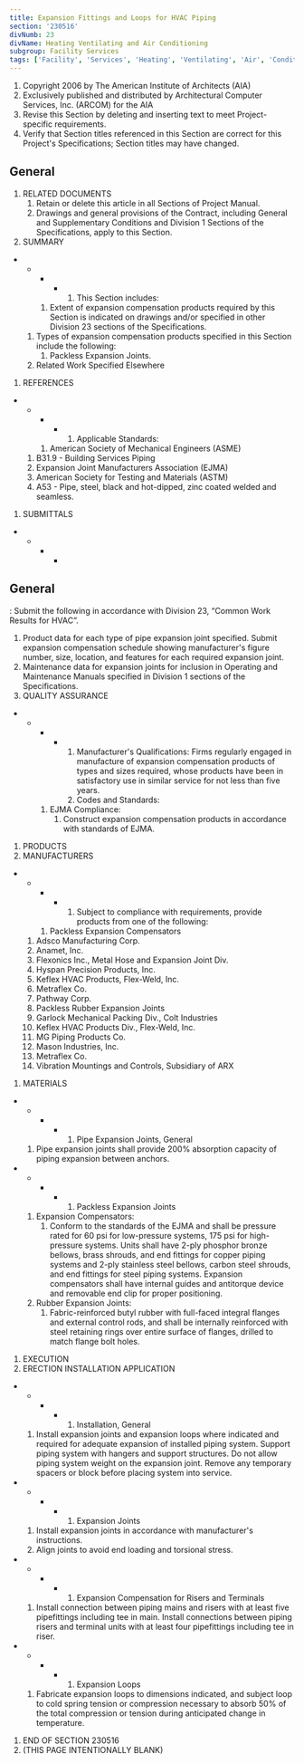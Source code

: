 ```yaml
---
title: Expansion Fittings and Loops for HVAC Piping
section: '230516'
divNumb: 23
divName: Heating Ventilating and Air Conditioning
subgroup: Facility Services
tags: ['Facility', 'Services', 'Heating', 'Ventilating', 'Air', 'Conditioning', 'Expansion', 'Fittings', 'Loops', 'for', 'HVAC', 'Piping']
---
```


1. Copyright 2006 by The American Institute of Architects (AIA)
1. Exclusively published and distributed by Architectural Computer Services, Inc. (ARCOM) for the AIA
1. Revise this Section by deleting and inserting text to meet Project-specific requirements.
1. Verify that Section titles referenced in this Section are correct for this Project's Specifications; Section titles may have changed.

## General

1. RELATED DOCUMENTS
   1. Retain or delete this article in all Sections of Project Manual.
   1. Drawings and general provisions of the Contract, including General and Supplementary Conditions and Division 1 Sections of the Specifications, apply to this Section.
1. SUMMARY

* 
	+ 
		- 
			* 
				1. This Section includes:
      1. Extent of expansion compensation products required by this Section is indicated on drawings and/or specified in other Division 23 sections of the Specifications.
   1. Types of expansion compensation products specified in this Section include the following:
      1. Packless Expansion Joints.
   1. Related Work Specified Elsewhere
1. REFERENCES

* 
	+ 
		- 
			* 
				1. Applicable Standards:
      1. American Society of Mechanical Engineers (ASME)
   1. B31.9 - Building Services Piping
   1. Expansion Joint Manufacturers Association (EJMA)
   1. American Society for Testing and Materials (ASTM)
   1. A53 - Pipe, steel, black and hot-dipped, zinc coated welded and seamless.
1. SUBMITTALS

* 
	+ 
		- 
			* 
				
## General

: Submit the following in accordance with Division 23, “Common Work Results for HVAC”.
   1. Product data for each type of pipe expansion joint specified. Submit expansion compensation schedule showing manufacturer's figure number, size, location, and features for each required expansion joint.
   1. Maintenance data for expansion joints for inclusion in Operating and Maintenance Manuals specified in Division 1 sections of the Specifications.
1. QUALITY ASSURANCE

* 
	+ 
		- 
			* 
				1. Manufacturer's Qualifications: Firms regularly engaged in manufacture of expansion compensation products of types and sizes required, whose products have been in satisfactory use in similar service for not less than five years.
				2. Codes and Standards:
      1. EJMA Compliance:
         1. Construct expansion compensation products in accordance with standards of EJMA.
1. PRODUCTS
1. MANUFACTURERS

* 
	+ 
		- 
			* 
				1. Subject to compliance with requirements, provide products from one of the following:
      1. Packless Expansion Compensators
   1. Adsco Manufacturing Corp.
   1. Anamet, Inc.
   1. Flexonics Inc., Metal Hose and Expansion Joint Div.
   1. Hyspan Precision Products, Inc.
   1. Keflex HVAC Products, Flex-Weld, Inc.
   1. Metraflex Co.
   1. Pathway Corp.
   1. Packless Rubber Expansion Joints
   1. Garlock Mechanical Packing Div., Colt Industries
   1. Keflex HVAC Products Div., Flex-Weld, Inc.
   1. MG Piping Products Co.
   1. Mason Industries, Inc.
   1. Metraflex Co.
   1. Vibration Mountings and Controls, Subsidiary of ARX
1. MATERIALS

* 
	+ 
		- 
			* 
				1. Pipe Expansion Joints, General
   1. Pipe expansion joints shall provide 200% absorption capacity of piping expansion between anchors.

* 
	+ 
		- 
			* 
				1. Packless Expansion Joints
   1. Expansion Compensators:
      1. Conform to the standards of the EJMA and shall be pressure rated for 60 psi for low-pressure systems, 175 psi for high-pressure systems. Units shall have 2-ply phosphor bronze bellows, brass shrouds, and end fittings for copper piping systems and 2-ply stainless steel bellows, carbon steel shrouds, and end fittings for steel piping systems. Expansion compensators shall have internal guides and antitorque device and removable end clip for proper positioning.
   1. Rubber Expansion Joints:
      1. Fabric-reinforced butyl rubber with full-faced integral flanges and external control rods, and shall be internally reinforced with steel retaining rings over entire surface of flanges, drilled to match flange bolt holes.
1. EXECUTION
1. ERECTION INSTALLATION APPLICATION

* 
	+ 
		- 
			* 
				1. Installation, General
   1. Install expansion joints and expansion loops where indicated and required for adequate expansion of installed piping system. Support piping system with hangers and support structures. Do not allow piping system weight on the expansion joint. Remove any temporary spacers or block before placing system into service.

* 
	+ 
		- 
			* 
				1. Expansion Joints
   1. Install expansion joints in accordance with manufacturer's instructions.
   1. Align joints to avoid end loading and torsional stress.

* 
	+ 
		- 
			* 
				1. Expansion Compensation for Risers and Terminals
   1. Install connection between piping mains and risers with at least five pipefittings including tee in main. Install connections between piping risers and terminal units with at least four pipefittings including tee in riser.

* 
	+ 
		- 
			* 
				1. Expansion Loops
   1. Fabricate expansion loops to dimensions indicated, and subject loop to cold spring tension or compression necessary to absorb 50% of the total compression or tension during anticipated change in temperature.
1. END OF SECTION 230516
1. (THIS PAGE INTENTIONALLY BLANK)

